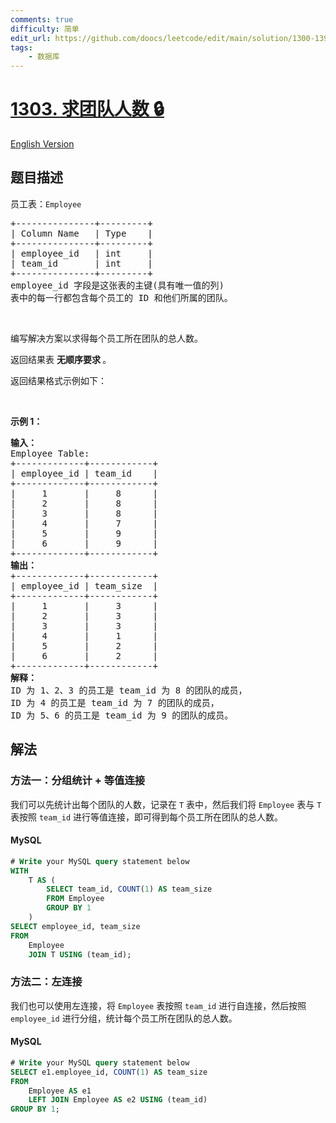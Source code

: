 ```yaml
---
comments: true
difficulty: 简单
edit_url: https://github.com/doocs/leetcode/edit/main/solution/1300-1399/1303.Find%20the%20Team%20Size/README.md
tags:
    - 数据库
---
```


<!-- problem:start -->

# [1303. 求团队人数 🔒](https://leetcode.cn/problems/find-the-team-size)

[English Version](/solution/1300-1399/1303.Find%20the%20Team%20Size/README_EN.md)

## 题目描述

<!-- description:start -->

<p>员工表：<code>Employee</code></p>

<pre>
+---------------+---------+
| Column Name   | Type    |
+---------------+---------+
| employee_id   | int     |
| team_id       | int     |
+---------------+---------+
employee_id 字段是这张表的主键(具有唯一值的列)
表中的每一行都包含每个员工的 ID 和他们所属的团队。
</pre>

<p>&nbsp;</p>

<p>编写解决方案以求得每个员工所在团队的总人数。</p>

<p>返回结果表 <strong>无顺序要求&nbsp;</strong>。</p>

<p>返回结果格式示例如下：</p>

<p>&nbsp;</p>

<p><strong>示例 1：</strong></p>

<pre>
<strong>输入：</strong>
Employee Table:
+-------------+------------+
| employee_id | team_id    |
+-------------+------------+
|     1       |     8      |
|     2       |     8      |
|     3       |     8      |
|     4       |     7      |
|     5       |     9      |
|     6       |     9      |
+-------------+------------+
<strong>输出：</strong>
+-------------+------------+
| employee_id | team_size  |
+-------------+------------+
|     1       |     3      |
|     2       |     3      |
|     3       |     3      |
|     4       |     1      |
|     5       |     2      |
|     6       |     2      |
+-------------+------------+
<strong>解释：</strong>
ID 为 1、2、3 的员工是 team_id 为 8 的团队的成员，
ID 为 4 的员工是 team_id 为 7 的团队的成员，
ID 为 5、6 的员工是 team_id 为 9 的团队的成员。
</pre>

<!-- description:end -->

## 解法

<!-- solution:start -->

### 方法一：分组统计 + 等值连接

我们可以先统计出每个团队的人数，记录在 `T` 表中，然后我们将 `Employee` 表与 `T` 表按照 `team_id` 进行等值连接，即可得到每个员工所在团队的总人数。

<!-- tabs:start -->

#### MySQL

```sql
# Write your MySQL query statement below
WITH
    T AS (
        SELECT team_id, COUNT(1) AS team_size
        FROM Employee
        GROUP BY 1
    )
SELECT employee_id, team_size
FROM
    Employee
    JOIN T USING (team_id);
```

<!-- tabs:end -->

<!-- solution:end -->

<!-- solution:start -->

### 方法二：左连接

我们也可以使用左连接，将 `Employee` 表按照 `team_id` 进行自连接，然后按照 `employee_id` 进行分组，统计每个员工所在团队的总人数。

<!-- tabs:start -->

#### MySQL

```sql
# Write your MySQL query statement below
SELECT e1.employee_id, COUNT(1) AS team_size
FROM
    Employee AS e1
    LEFT JOIN Employee AS e2 USING (team_id)
GROUP BY 1;
```

<!-- tabs:end -->

<!-- solution:end -->

<!-- problem:end -->
